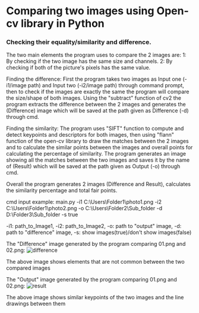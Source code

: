 # Comparing two images using Open-cv library in Python
### Checking their equality/similarity and difference.

The two main elements the program uses to compare the 2 images are:
1: By checking if the two image has the same size and channels.
2: By checking if both of the picture's pixels has the same value.

Finding the difference:
First the program takes two images as Input one (-i1/image path) and Input two (-i2/image path) through command prompt, then to check if the images are exactly the same the program will compare the size/shape of both images. Using the "subtract" function of cv2 the program extracts the difference between the 2 images and generates the (Difference) image which will be saved at the path given as Difference (-d) through cmd. 

Finding the similarity:
The program uses "SIFT" function to compute and detect keypoints and descriptors for both images, then using "flann"  function of the open-cv library to draw the matches between the 2 images and to calculate the similar points between the images and overall points for calculating the percentage of similarity. The program generates an image showing all the matches between the two images and saves it by the name of (Result) which will be saved at the path given as Output (-o) through cmd.

Overall the program generates 2 images (Difference and Result), calculates the similarity percentage and total fair points.

cmd input example: main.py -i1 C:\Users\Folder1\photo1.png -i2 C:\Users\Folder1\photo2.png -o C:\Users\Folder2\Sub_folder -d D:\Folder3\Sub_folder -s true

-i1: path_to_Image1, -i2: path_to_Image2, -o: path to "output" image, -d: path to "difference" image, -s: show images(true)/don't show images(false)

The "Difference" image generated by the program comparing 01.png and 02.png:
![difference](https://user-images.githubusercontent.com/98664050/160116424-79a31f92-b93e-4e46-87ca-9a0c1d3a02bc.jpg)

The above image shows elements that are not common between the two compared images

The "Output" image generated by the program comparing 01.png and 02.png:
![result](https://user-images.githubusercontent.com/98664050/160116712-09eb70f8-06bc-4540-8de4-e55d641d1b6b.jpg)

The above image shows similar keypoints of the two images and the line drawings between them
